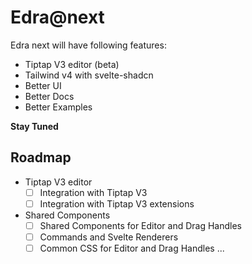 # Edra@next

Edra next will have following features:

- Tiptap V3 editor (beta)
- Tailwind v4 with svelte-shadcn
- Better UI
- Better Docs
- Better Examples

**Stay Tuned**

## Roadmap

- Tiptap V3 editor
  - [ ] Integration with Tiptap V3
  - [ ] Integration with Tiptap V3 extensions
- Shared Components
  - [ ] Shared Components for Editor and Drag Handles
  - [ ] Commands and Svelte Renderers
  - [ ] Common CSS for Editor and Drag Handles
        ...
